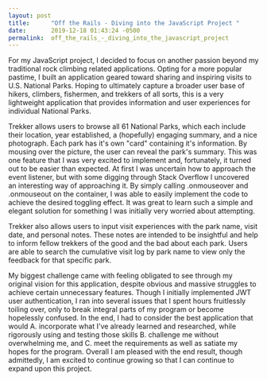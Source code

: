 ```yaml
---
layout: post
title:      "Off the Rails - Diving into the JavaScript Project "
date:       2019-12-18 01:43:24 -0500
permalink:  off_the_rails_-_diving_into_the_javascript_project
---
```



For my JavaScript project, I decided to focus on another passion beyond my traditional rock climbing related applications. Opting for a more popular pastime, I built an application geared toward sharing and inspiring visits to U.S. National Parks. Hoping to ultimately capture a broader user base of hikers, climbers, fishermen, and trekkers of all sorts, this is a very lightweight application that provides information and user experiences for individual National Parks. 

Trekker allows users to browse all 61 National Parks, which each include their location, year established, a (hopefully) engaging summary, and a nice photograph. Each park has it's own "card" containing it's information. By mousing over the picture, the user can reveal the park's summary. This was one feature that I was very excited to implement and, fortunately, it turned out to be easier than expected. At first I was uncertain how to approach the event listener, but with some digging through Stack Overflow I uncovered an interesting way of approaching it. By simply calling .onmouseover and .onmouseout on the container, I was able to easily implement the code to achieve the desired toggling effect. It was great to learn such a simple and elegant solution for something I was initially very worried about attempting. 

Trekker also allows users to input visit experiences with the park name, visit date, and personal notes. These notes are intended to be insightful and help to inform fellow trekkers of the good and the bad about each park. Users are able to search the cumulative visit log by park name to view only the feedback for that specific park.

My biggest challenge came with feeling obligated to see through my original vision for this application, despite obvious and massive struggles to achieve certain unnecessary features. Though I initially implemented JWT user authentication, I ran into several issues that I spent hours fruitlessly toiling over, only to break integral parts of my program or become hopelessly confused. In the end, I had to consider the best application that would A. incorporate what I've already learned and researched, while rigorously using and testing those skills B. challenge me without overwhelming me, and C. meet the requirements as well as satiate my hopes for the program. Overall I am pleased with the end result, though admittedly, I am excited to continue growing so that I can continue to expand upon this project. 
